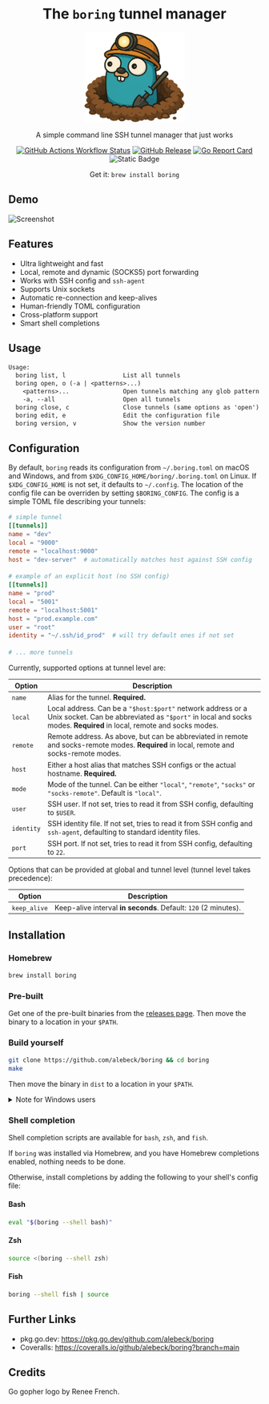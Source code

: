 <div align="center">

<h1>The <code>boring</code> tunnel manager</h1>

<img src="assets/gopher.png" width="200">

A simple command line SSH tunnel manager that just works

[![GitHub Actions Workflow Status](https://img.shields.io/github/actions/workflow/status/alebeck/boring/test_and_cover.yml?branch=main&style=flat&logo=github&label=CI)](https://github.com/alebeck/boring/actions/workflows/test_and_cover.yml)
[![GitHub Release](https://img.shields.io/github/v/release/alebeck/boring?color=orange)](https://github.com/alebeck/boring/releases/latest)
[![Go Report Card](https://goreportcard.com/badge/github.com/alebeck/boring)](https://goreportcard.com/report/github.com/alebeck/boring)
![Static Badge](https://img.shields.io/badge/license-MIT-blue?)

Get it: `brew install boring`

</div>

## Demo
![Screenshot](./assets/dark.gif)

## Features

* Ultra lightweight and fast
* Local, remote and dynamic (SOCKS5) port forwarding
* Works with SSH config and `ssh-agent`
* Supports Unix sockets
* Automatic re-connection and keep-alives
* Human-friendly TOML configuration
* Cross-platform support
* Smart shell completions

## Usage

```
Usage:
  boring list, l                List all tunnels
  boring open, o (-a | <patterns>...)
    <patterns>...               Open tunnels matching any glob pattern
    -a, --all                   Open all tunnels
  boring close, c               Close tunnels (same options as 'open')
  boring edit, e                Edit the configuration file
  boring version, v             Show the version number
```

## Configuration

By default, `boring` reads its configuration from `~/.boring.toml` on macOS and Windows, and from `$XDG_CONFIG_HOME/boring/.boring.toml` on Linux. If `$XDG_CONFIG_HOME` is not set, it defaults to `~/.config`. The location of the config file can be overriden by setting `$BORING_CONFIG`. The config is a simple TOML file describing your tunnels:

```toml
# simple tunnel
[[tunnels]]
name = "dev"
local = "9000"
remote = "localhost:9000"
host = "dev-server"  # automatically matches host against SSH config

# example of an explicit host (no SSH config)
[[tunnels]]
name = "prod"
local = "5001"
remote = "localhost:5001"
host = "prod.example.com"
user = "root"
identity = "~/.ssh/id_prod"  # will try default ones if not set

# ... more tunnels
```

Currently, supported options at tunnel level are:

| **Option**    | **Description**                                                                                                     |
|---------------|---------------------------------------------------------------------------------------------------------------------|
| `name`        | Alias for the tunnel. **Required.**                                                                                 |
| `local`       | Local address. Can be a `"$host:$port"` network address or a Unix socket. Can be abbreviated as `"$port"` in local and socks modes. **Required** in local, remote and socks modes. |
| `remote`      | Remote address. As above, but can be abbreviated in remote and socks-remote modes. **Required** in local, remote and socks-remote modes. |
| `host`        | Either a host alias that matches SSH configs or the actual hostname. **Required.**                            |
| `mode`        | Mode of the tunnel. Can be either `"local"`, `"remote"`, `"socks"` or `"socks-remote"`. Default is `"local"`.       |
| `user`        | SSH user. If not set, tries to read it from SSH config, defaulting to `$USER`.                                       |
| `identity`    | SSH identity file. If not set, tries to read it from SSH config and `ssh-agent`, defaulting to standard identity files.     |
| `port`        | SSH port. If not set, tries to read it from SSH config, defaulting to `22`.                                          |

Options that can be provided at global and tunnel level (tunnel level takes precedence):

| **Option**    | **Description**                                                                                                     |
|---------------|---------------------------------------------------------------------------------------------------------------------|
| `keep_alive`  | Keep-alive interval **in seconds**. Default: `120` (2 minutes).                                                                                 |

## Installation

### Homebrew

```sh
brew install boring
```

### Pre-built

Get one of the pre-built binaries from the [releases page](https://github.com/alebeck/boring/releases). Then move the binary to a location in your `$PATH`.

### Build yourself

```sh
git clone https://github.com/alebeck/boring && cd boring
make
```

Then move the binary in `dist` to a location in your `$PATH`.

<details>
  <summary>Note for Windows users</summary>
  Windows is fully supported since release 0.6.0. Users currently have to build from source, which is very easy. Make sure Go >= 1.23.0 is installed and then compile via

  ```batch
  git clone https://github.com/alebeck/boring && cd boring
  .\build_win.bat
  ```

  Then, move the executable to a location in your `%PATH%`.
</details>

### Shell completion

Shell completion scripts are available for `bash`, `zsh`, and `fish`.

If `boring` was installed via Homebrew, and you have Homebrew completions enabled, nothing needs to be done.

Otherwise, install completions by adding the following to your shell's config file:

#### Bash

```sh
eval "$(boring --shell bash)"
```

#### Zsh

```sh
source <(boring --shell zsh)
```

#### Fish

```sh
boring --shell fish | source
```
## Further Links
* pkg.go.dev: https://pkg.go.dev/github.com/alebeck/boring
* Coveralls: https://coveralls.io/github/alebeck/boring?branch=main

## Credits
Go gopher logo by Renee French.
